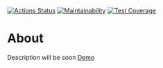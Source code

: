 [![Actions Status](https://github.com/kaziamov/python-django-developer-project-52/workflows/hexlet-check/badge.svg)](https://github.com/kaziamov/python-django-developer-project-52/actions)
[![Maintainability](https://api.codeclimate.com/v1/badges/5f825697e86cd3a5976a/maintainability)](https://codeclimate.com/github/kaziamov/python-django-developer-project-52/maintainability)
[![Test Coverage](https://api.codeclimate.com/v1/badges/5f825697e86cd3a5976a/test_coverage)](https://codeclimate.com/github/kaziamov/python-django-developer-project-52/test_coverage)

# About

Description will be soon
[Demo](https://task-manager-production-a76e.up.railway.app/)